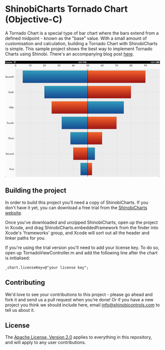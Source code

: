 ShinobiCharts Tornado Chart (Objective-C)
=====================

A Tornado Chart is a special type of bar chart where the bars extend from a defined midpoint - known as the "base" value. With a small amount of customisation and calculation, building a Tornado Chart with ShinobiCharts is simple. This sample project shows the best way to implement Tornado Charts using Shinobi. There's an accompanying blog post [here](http://www.shinobicontrols.com/blog/posts/2013/06/04/building-a-tornado-chart/).

![Screenshot](screenshot.png?raw=true)

Building the project
------------------

In order to build this project you'll need a copy of ShinobiCharts. If you don't have it yet, you can download a free trial from the [ShinobiCharts website](http://www.shinobicontrols.com/shinobicharts/).

Once you've downloaded and unzipped ShinobiCharts, open up the project in Xcode, and drag ShinobiCharts.embeddedframework from the finder into Xcode's 'frameworks' group, and Xcode will sort out all the header and linker paths for you.

If you're using the trial version you'll need to add your license key. To do so, open up TornadoViewController.m and add the following line after the chart is initialised:

    _chart.licenseKey=@"your license key";

Contributing
------------

We'd love to see your contributions to this project - please go ahead and fork it and send us a pull request when you're done! Or if you have a new project you think we should include here, email info@shinobicontrols.com to tell us about it.

License
-------

The [Apache License, Version 2.0](license.txt) applies to everything in this repository, and will apply to any user contributions.

